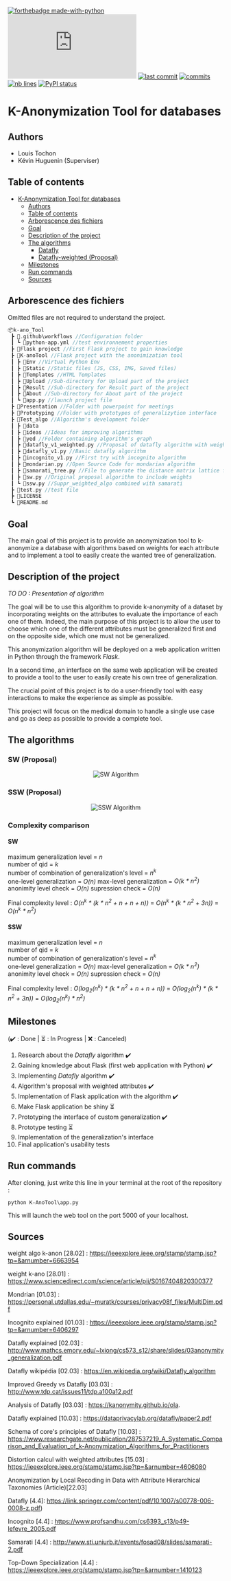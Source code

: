 [![forthebadge made-with-python](http://ForTheBadge.com/images/badges/made-with-python.svg)](https://www.python.org/)    
[![Npm package license](https://badgen.net/npm/license/discord.js)](https://npmjs.com/package/discord.js) [![last commit](https://img.shields.io/github/last-commit/Ltochon/k-ano_Tool)](https://github.com/Ltochon/k-ano_Tool/commits) [![commits](https://img.shields.io/github/commit-activity/w/Ltochon/k-ano_Tool)](https://github.com/Ltochon/k-ano_Tool/commits) [![nb lines](https://img.shields.io/tokei/lines/github/Ltochon/k-ano_Tool)](https://github.com/Ltochon/k-ano_Tool) [![PyPI status](https://img.shields.io/pypi/status/ansicolortags.svg)](https://pypi.python.org/pypi/ansicolortags/)

# K-Anonymization Tool for databases

## Authors

- Louis Tochon
- Kévin Huguenin (Superviser)

## Table of contents
- [K-Anonymization Tool for databases](#k-anonymization-tool-for-databases)
  - [Authors](#authors)
  - [Table of contents](#table-of-contents)
  - [Arborescence des fichiers](#arborescence-des-fichiers)
  - [Goal](#goal)
  - [Description of the project](#description-of-the-project)
  - [The algorithms](#the-algorithms)
    - [Datafly](#datafly)
    - [Datafly-weighted (Proposal)](#datafly-weighted-proposal)
  - [Milestones](#milestones)
  - [Run commands](#run-commands)
  - [Sources](#sources)

## Arborescence des fichiers

Omitted files are not required to understand the project.

```C
📦k-ano_Tool
 ┣ 📂.github\workflows //Configuration folder
 ┃ ┗ 📜python-app.yml //test environnement properties
 ┣ 📂Flask project //First Flask project to gain knowledge
 ┣ 📂K-anoTool //Flask project with the anonimization tool
 ┃ ┣ 📂Env //Virtual Python Env
 ┃ ┣ 📂Static //Static files (JS, CSS, IMG, Saved files)
 ┃ ┣ 📂Templates //HTML Templates
 ┃ ┣ 📂Upload //Sub-directory for Upload part of the project
 ┃ ┣ 📂Result //Sub-directory for Result part of the project
 ┃ ┣ 📂About //Sub-directory for About part of the project
 ┃ ┗ 📜app.py //launch project file
 ┣ 📂Presentation //Folder with powerpoint for meetings
 ┣ 📂Prototyping //Folder with prototypes of generalizytion interface
 ┣ 📂Test_algo //Algorithm's development folder
 ┃ ┣ 📂data
 ┃ ┣ 📂ideas //Ideas for improving algorithms
 ┃ ┣ 📂yed //Folder containing algorithm's graph 
 ┃ ┣ 📜datafly_v1_weighted.py //Proposal of datafly algorithm with weighted attributes
 ┃ ┣ 📜datafly_v1.py //Basic datafly algorithm
 ┃ ┣ 📜incognito_v1.py //First try with incognito algorithm
 ┃ ┣ 📜mondarian.py //Open Source Code for mondarian algorithm
 ┃ ┣ 📜samarati_tree.py //File to generate the distance matrix lattice for samarati algorithm
 ┃ ┣ 📜sw.py //Original proposal algorithm to include weights
 ┃ ┗ 📜ssw.py //Suppr_weighted_algo combined with samarati
 ┣ 📜test.py //test file
 ┣ 📜LICENSE
 ┗ 📜README.md

```
## Goal

The main goal of this project is to provide an anonymization tool to k-anonymize a database with algorithms based on weights for each attribute and to implement a tool to easily create the wanted tree of generalization. 

## Description of the project

*TO DO : Presentation of algorithm*

The goal will be to use this algorithm to provide k-anonymity of a dataset by incorporating weights on the attributes to evaluate the importance of each one of them. Indeed, the main purpose of this project is to allow the user to choose which one of the different attributes must be generalized first and on the opposite side, which one must not be generalized. 

This anonymization algorithm will be deployed on a web application written in Python through the framework *Flask*. 

In a second time, an interface on the same web application will be created to provide a tool to the user to easily create his own tree of generalization. 

The crucial point of this project is to do a user-friendly tool with easy interactions to make the experience as simple as possible.

This project will focus on the medical domain to handle a single use case and go as deep as possible to provide a complete tool.

## The algorithms

### SW (Proposal)

<p align="center">
  <img src="test_algo/yed/supp_weight.svg" alt="SW Algorithm"/>
</p>

### SSW (Proposal)

<p align="center">
  <img src="test_algo/yed/supp_weight+Samarati.svg" alt="SSW Algorithm"/>
</p>

### Complexity comparison

#### SW

maximum generalization level = *n*   
number of qid = *k*   
number of combination of generalization's level = *n<sup>k</sup>*   
one-level generalization = *O(n)*
max-level generalization = *O(k * n<sup>2</sup>)*
anonimity level check = *O(n)*
supression check = *O(n)*

Final complexity level : *O(n<sup>k</sup> * (k * n<sup>2</sup> + n + n + n))* = *O(n<sup>k</sup> * (k * n<sup>2</sup> + 3n))* = *O(n<sup>k</sup> * n<sup>2</sup>)*

#### SSW

maximum generalization level = *n*   
number of qid = *k*   
number of combination of generalization's level = *n<sup>k</sup>*   
one-level generalization = *O(n)*
max-level generalization = *O(k * n<sup>2</sup>)*
anonimity level check = *O(n)*
supression check = *O(n)*

Final complexity level : *O(log<sub>2</sub>(n<sup>k</sup>) * (k * n<sup>2</sup> + n + n + n))* = *O(log<sub>2</sub>(n<sup>k</sup>) * (k * n<sup>2</sup> + 3n))* = *O(log<sub>2</sub>(n<sup>k</sup>) * n<sup>2</sup>)*


## Milestones

(:heavy_check_mark: : Done | :hourglass_flowing_sand: : In Progress | :x: : Canceled)

1) Research about the *Datafly* algorithm :heavy_check_mark:
2) Gaining knowledge about Flask (first web application with Python) :heavy_check_mark:
3) Implementing *Datafly* algorithm :heavy_check_mark:
4) Algorithm's proposal with weighted attributes :heavy_check_mark:
5) Implementation of Flask application with the algorithm :heavy_check_mark:
6) Make Flask application be shiny :hourglass_flowing_sand:
7) Prototyping the interface of custom generalization :heavy_check_mark:
8) Prototype testing :hourglass_flowing_sand:
9) Implementation of the generalization's interface
10) Final application's usability tests

## Run commands

After cloning, just write this line in your terminal at the root of the repository :

```
python K-AnoTool\app.py
```

This will launch the web tool on the port 5000 of your localhost.

## Sources

weight algo k-anon [28.02] : https://ieeexplore.ieee.org/stamp/stamp.jsp?tp=&arnumber=6663954

weight k-ano [28.01] : https://www.sciencedirect.com/science/article/pii/S0167404820300377

Mondrian [01.03] : https://personal.utdallas.edu/~muratk/courses/privacy08f_files/MultiDim.pdf

Incognito explained [01.03] : https://ieeexplore.ieee.org/stamp/stamp.jsp?tp=&arnumber=6406297

Datafly explained [02.03] : http://www.mathcs.emory.edu/~lxiong/cs573_s12/share/slides/03anonymity_generalization.pdf

Datafly wikipédia [02.03] : https://en.wikipedia.org/wiki/Datafly_algorithm

Improved Greedy vs Datafly [03.03] : http://www.tdp.cat/issues11/tdp.a100a12.pdf

Analysis of Datafly [03.03] :  https://kanonymity.github.io/ola.

Datafly explained [10.03] : https://dataprivacylab.org/datafly/paper2.pdf

Schema of core's principles of Datafly [10.03] : https://www.researchgate.net/publication/287537219_A_Systematic_Comparison_and_Evaluation_of_k-Anonymization_Algorithms_for_Practitioners

Distortion calcul with weighted attributes [15.03] : https://ieeexplore.ieee.org/stamp/stamp.jsp?tp=&arnumber=4606080

Anonymization by Local Recoding in Data with Attribute Hierarchical Taxonomies (Article)[22.03]

Datafly [4.4]: https://link.springer.com/content/pdf/10.1007/s00778-006-0008-z.pdf)

Incognito [4.4] : https://www.profsandhu.com/cs6393_s13/p49-lefevre_2005.pdf

Samarati [4.4] : http://www.sti.uniurb.it/events/fosad08/slides/samarati-2.pdf

Top-Down Specialization [4.4] : https://ieeexplore.ieee.org/stamp/stamp.jsp?tp=&arnumber=1410123
